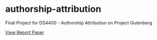 # authorship-attribution
Final Project for DS4400 - Authorship Attribution on Project Gutenberg

[View Report Paper](DS4400_Chatterton_Final_Project_Paper.pdf)
